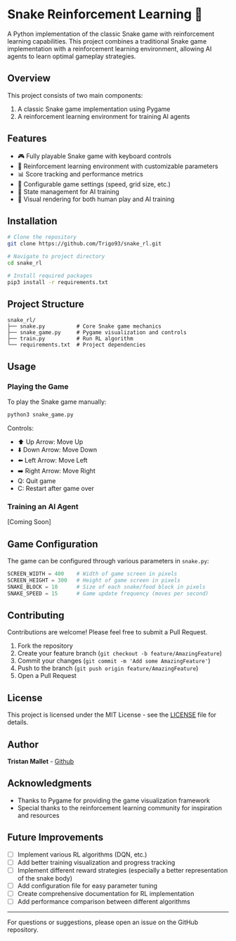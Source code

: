 # Snake Reinforcement Learning 🐍

A Python implementation of the classic Snake game with reinforcement learning capabilities. This project combines a traditional Snake game implementation with a reinforcement learning environment, allowing AI agents to learn optimal gameplay strategies.

## Overview

This project consists of two main components:
1. A classic Snake game implementation using Pygame
2. A reinforcement learning environment for training AI agents

## Features

- 🎮 Fully playable Snake game with keyboard controls
- 🤖 Reinforcement learning environment with customizable parameters
- 📊 Score tracking and performance metrics
- 🎯 Configurable game settings (speed, grid size, etc.)
- 🔄 State management for AI training
- 🎨 Visual rendering for both human play and AI training

## Installation

```bash
# Clone the repository
git clone https://github.com/Trigo93/snake_rl.git

# Navigate to project directory
cd snake_rl

# Install required packages
pip3 install -r requirements.txt
```

## Project Structure

```
snake_rl/
├── snake.py          # Core Snake game mechanics
├── snake_game.py     # Pygame visualization and controls
├── train.py          # Run RL algorithm  
└── requirements.txt  # Project dependencies
```

## Usage

### Playing the Game

To play the Snake game manually:

```bash
python3 snake_game.py
```

Controls:
- ⬆️ Up Arrow: Move Up
- ⬇️ Down Arrow: Move Down
- ⬅️ Left Arrow: Move Left
- ➡️ Right Arrow: Move Right
- Q: Quit game
- C: Restart after game over

### Training an AI Agent

[Coming Soon]

## Game Configuration

The game can be configured through various parameters in `snake.py`:

```python
SCREEN_WIDTH = 400    # Width of game screen in pixels
SCREEN_HEIGHT = 300   # Height of game screen in pixels
SNAKE_BLOCK = 10      # Size of each snake/food block in pixels
SNAKE_SPEED = 15      # Game update frequency (moves per second)
```

## Contributing

Contributions are welcome! Please feel free to submit a Pull Request.

1. Fork the repository
2. Create your feature branch (`git checkout -b feature/AmazingFeature`)
3. Commit your changes (`git commit -m 'Add some AmazingFeature'`)
4. Push to the branch (`git push origin feature/AmazingFeature`)
5. Open a Pull Request

## License

This project is licensed under the MIT License - see the [LICENSE](LICENSE) file for details.

## Author

**Tristan Mallet** - [Github](https://github.com/Trigo93)

## Acknowledgments

- Thanks to Pygame for providing the game visualization framework
- Special thanks to the reinforcement learning community for inspiration and resources

## Future Improvements

- [ ] Implement various RL algorithms (DQN, etc.)
- [ ] Add better training visualization and progress tracking
- [ ] Implement different reward strategies (especially a better representation of the snake body)
- [ ] Add configuration file for easy parameter tuning
- [ ] Create comprehensive documentation for RL implementation
- [ ] Add performance comparison between different algorithms

---

For questions or suggestions, please open an issue on the GitHub repository.
